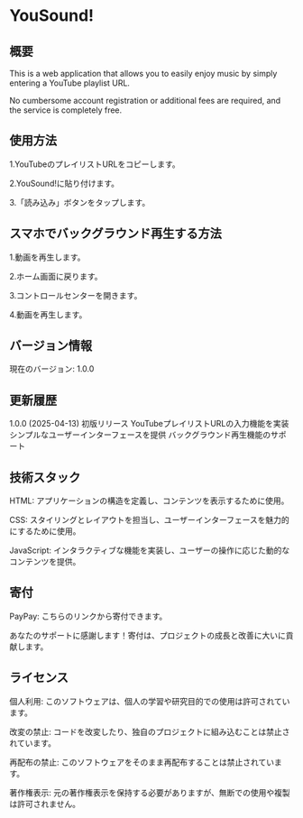 # YouSound!

## 概要

This is a web application that allows you to easily enjoy music by simply entering a YouTube playlist URL. 

No cumbersome account registration or additional fees are required, and the service is completely free.

## 使用方法

1.YouTubeのプレイリストURLをコピーします。

2.YouSound!に貼り付けます。

3.「読み込み」ボタンをタップします。

## スマホでバックグラウンド再生する方法

1.動画を再生します。

2.ホーム画面に戻ります。

3.コントロールセンターを開きます。

4.動画を再生します。

## バージョン情報

現在のバージョン: 1.0.0

## 更新履歴

1.0.0 (2025-04-13)
初版リリース
YouTubeプレイリストURLの入力機能を実装
シンプルなユーザーインターフェースを提供
バックグラウンド再生機能のサポート

## 技術スタック

HTML: アプリケーションの構造を定義し、コンテンツを表示するために使用。

CSS: スタイリングとレイアウトを担当し、ユーザーインターフェースを魅力的にするために使用。

JavaScript: インタラクティブな機能を実装し、ユーザーの操作に応じた動的なコンテンツを提供。

## 寄付

PayPay: こちらのリンクから寄付できます。

あなたのサポートに感謝します！寄付は、プロジェクトの成長と改善に大いに貢献します。

## ライセンス

個人利用: このソフトウェアは、個人の学習や研究目的での使用は許可されています。

改変の禁止: コードを改変したり、独自のプロジェクトに組み込むことは禁止されています。

再配布の禁止: このソフトウェアをそのまま再配布することは禁止されています。

著作権表示: 元の著作権表示を保持する必要がありますが、無断での使用や複製は許可されません。
